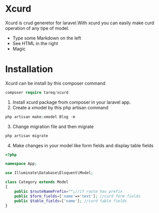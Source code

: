 # Xcurd


Xcurd is crud generetor for laravel.With xcurd you can easily make curd operation of any tipe of model.

  - Type some Markdown on the left
  - See HTML in the right
  - Magic

# Installation
Xcurd can be install by this composer command
  ```php
  composer require tareq/xcurd
  ```
1. Install xcurd package from composer in your laravel app.
2. Create a xmodel by this php artisan command 
  ```php
  php artisan make:xmodel Blog -m
  ```
3. Change migration file and then migrate
```php
php artisan migrate
```
4. Make changes in your model like form fields and display table fields
```PHP
<?php

namespace App;

use Illuminate\Database\Eloquent\Model;

class Category extends Model
{
    public $routeNamePrefix="";//if route hav prefix
    public $form_fields=['name'=>'text']; //curd form fields
    public $table_fields=['name']; //curd table fields
}

```


